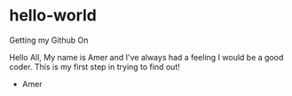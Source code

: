 # hello-world
Getting my Github On

Hello All,
My name is Amer and I've always had a feeling I would be a good coder.  This is my first step in trying to find out!

- Amer
